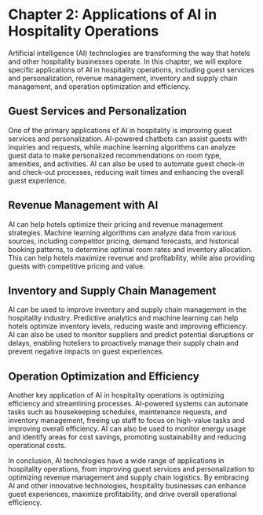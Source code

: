 Chapter 2: Applications of AI in Hospitality Operations
=======================================================

Artificial intelligence (AI) technologies are transforming the way that hotels and other hospitality businesses operate. In this chapter, we will explore specific applications of AI in hospitality operations, including guest services and personalization, revenue management, inventory and supply chain management, and operation optimization and efficiency.

Guest Services and Personalization
----------------------------------

One of the primary applications of AI in hospitality is improving guest services and personalization. AI-powered chatbots can assist guests with inquiries and requests, while machine learning algorithms can analyze guest data to make personalized recommendations on room type, amenities, and activities. AI can also be used to automate guest check-in and check-out processes, reducing wait times and enhancing the overall guest experience.

Revenue Management with AI
--------------------------

AI can help hotels optimize their pricing and revenue management strategies. Machine learning algorithms can analyze data from various sources, including competitor pricing, demand forecasts, and historical booking patterns, to determine optimal room rates and inventory allocation. This can help hotels maximize revenue and profitability, while also providing guests with competitive pricing and value.

Inventory and Supply Chain Management
-------------------------------------

AI can be used to improve inventory and supply chain management in the hospitality industry. Predictive analytics and machine learning can help hotels optimize inventory levels, reducing waste and improving efficiency. AI can also be used to monitor suppliers and predict potential disruptions or delays, enabling hoteliers to proactively manage their supply chain and prevent negative impacts on guest experiences.

Operation Optimization and Efficiency
-------------------------------------

Another key application of AI in hospitality operations is optimizing efficiency and streamlining processes. AI-powered systems can automate tasks such as housekeeping schedules, maintenance requests, and inventory management, freeing up staff to focus on high-value tasks and improving overall efficiency. AI can also be used to monitor energy usage and identify areas for cost savings, promoting sustainability and reducing operational costs.

In conclusion, AI technologies have a wide range of applications in hospitality operations, from improving guest services and personalization to optimizing revenue management and supply chain logistics. By embracing AI and other innovative technologies, hospitality businesses can enhance guest experiences, maximize profitability, and drive overall operational efficiency.
